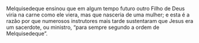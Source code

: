 ﻿Melquisedeque ensinou que em algum tempo futuro outro Filho de Deus viria na carne como ele viera, mas que nasceria de uma mulher; e esta é a razão por que numerosos instrutores mais tarde sustentaram que Jesus era um sacerdote, ou ministro, “para sempre segundo a ordem de Melquisedeque”.